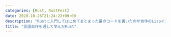 ```yaml
---
categories: [Rust, RustFest]
date: 2020-10-26T21:24:22+09:00
description: "Rustに入門してはじめてまとまった量のコードを書いたのが自作のLispインタプリタでした。当時の自分にはインタプリタは複雑すぎる題材でしたが、それゆえに多くのことを学びました。その後もシェルやMLコンパイラなどいくつかの言語を作っていきながらRustの機能を学んできました。本講演では言語自作を通して学んできたことをベースに、Rustに入門したての段階でのありがちなトラブルや意外と知られていない機能、Rustコンパイラの進化などを紹介します。Rustの入門体験記は色々ありますが、1つのテーマに沿って何度もプログラムを書いたことで徐々に問題へのアプローチが上手くなっていく点や、言語実装者が新たな言語を学んでいくという側面にも触れられたらなと思います。"
title: "言語自作を通して学んだRust"
---
```

<section data-markdown
    data-separator="\n===\n"
    data-vertical="\n---\n"
    data-notes="^Note:">
<script type="text/template">
# 言語自作を通して学んだRust<!-- .element: style="font-size: calc(var(--title-font-size) * 0.8)" -->
----------------------
[RustFest Global 2020](https://rustfest.global/)

<!-- .slide: class="center" -->


Note:

Good morning, everyone. I'm κeen.
First of all, I'd like to say thank you for RustFest's organizers.
This is my first time to have a talk at an international conference.
Because I'm not good at English, attending international conference is not an easy task.
I guess this is true for most of non native English speakers.
However, in this time, as we have interpreters there was a chance for me. Thank you.
Then, the rest of my talk is in Japanese.

それでははじめていきます。「言語自作を通して学んだRust」というタイトルで発表していきます。

===
# About Me
---------
![κeenのアイコン](/images/kappa2_vest.png) <!-- .element: style="position:absolute;right:0;z-index:-1" width="20%" -->

 * κeen
 * [@blackenedgold](https://twitter.com/blackenedgold)
 * GitHub: [KeenS](https://github.com/KeenS)
 * Engineer at [Idein Inc.](https://idein.jp/)
   + working on Rust job!
 * An author of 実践Rust入門
 * A translator (to Japanese) of the Book 1st edition and (old) Rust's official website

Note:

私はκeenといいます。
右にある画像がTwitterやGitHubで使っているアイコンです。
TwitterやGitHubのアカウントを持っていて、Ideinという会社で仕事でRustを使っています。
日本で出版された実践Rust入門という本の著者の一人です。
またプログラミング言語Rustの初版やRustの公式ウェブサイトの旧版の翻訳に協力したりもしました。

===

# Background
------------

* Have created many (toy) languages
  + [a Scheme implementation](https://github.com/picrin-scheme/picrin) (one of commiter)
  + [Lisp in Scala Types](https://github.com/KeenS/scala-lisp)
  + [Whitespace compiler in Whitespace](https://github.com/KeenS/whitelie)
  + ..and many others
* Love functional languages like ML and Lisp
  + ADTs and pattern matches is suitable for interpreters <!-- .element: style="font-size: 80%" -->
* Like C
  + fast and low level

Note:

さてさて、Rustに入門する前に私がどういうことをしてきたかというとおもちゃ言語を色々作ってました。
一例を挙げるとScheme処理系のコミッタをやってたり、Scalaの型でLispを作ったり、WhitespaceでWhitespaceのコンパイラを書いていたりしました。
MLやLispといった関数型プログラミング言語が好きです。
Algebraic data typesやパターンマッチといった機能がインタプリタを書くのに適していたからです。
Cもほどほどに好きです。
早くてローレベルなことができるからです。

===

# Between C and FPL
------------

* FP languages are good for writing interpreters
  + 😊 ADT and pettern matches
  + 😊 readable and safe
  + 😖 have runtimes
* C is low level
  + 😊 fast
  + 😊 rutime-less
  + 😖 unsafe (no more SEGV!)
* I was seeking for a safe, fast, and runtime-free language with ADT and pattern matches

Note:

ただし関数型プログラミング言語もCも一長一短あります。
関数型言語にはADTやパターンマッチがあり、可読性が高く安全である一方ランタイムがあるので速いインタプリタを作るのには向いてません。
逆にCは速くてランタイムを持ちませんが、安全ではありません。
なので安全で速くてランタイムがなくてADTとパターンマッチのある言語を探していました。

===

# Met Rust
----------

* One day I met Rust
* When rust was 0.12.0 (just before 1.0-alpha)
* Seemed an ultimate language to write a language
  + 😊 ADT and pettern matches
  + 😊 readable and safe
  + 😊 fast
  + 😊 rutime-less
* → Started using Rust for writing languages

Note:

そうしてある日Rustに出会いました。
出会ったのはRust 0.12.0の頃で、1.0-alphaが出る直前でした。
Rustには先程あげた機能が全部揃っていたので言語を作るときはRustを使うようになりました。

===

# Languages Wrote in Rust <!-- .element: style="font-size: calc(var(--title-font-size) * 0.8)" -->
----------------------

* 2015-09: [κLisp](https://github.com/KeenS/kappaLisp) (subset of Emacs Lisp)
* 2016-09: [igaguri](https://github.com/KeenS/igaguri) (Shell)
* 2016-11: [rustlisp](https://github.com/KeenS/rustlisp) (small lisp in Rust Type)
* 2016-12: [WebML](https://github.com/KeenS/webml) (Standard ML compiler)
* 2016-12: [WebAssembler-rs](https://github.com/KeenS/WebAssembler-rs) (in-memory WebAssembly assembler)
* 2017-11: [chema](https://github.com/KeenS/chema) (alt JSON Schema)
* ..and some misc languages

Note:

そうしてRustで作った言語をいくつか挙げるとこんな感じです。
Lisp方言だとかシェルだとかまた型レベルLispだとかSMLコンパイラだとかインメモリのWebAssemblyアセンブラだとかalt JSON Schemaだとかを作りました。
細かいものを含めたら他にもあるんですがひとまずこんなところです。

===

# In this talk
---------------

* κLisp: Learned basics
* WebML: Maintaining
* chema: Making usable product

Note:

本当は全部話したかったんですが時間が足りないので3つ選んで、それぞれの言語を作って何を学んだかを紹介します。
選んだ3つがこれで、まずκLispからは基礎を学びました。次はWebMLで、メンテナンスするということを学びました。最後がchemaで、使えるものを作るということを学びました。
それではこの三本立てで話していきたいと思います。

===

# κLisp

<!-- .slide: class="center" -->

Note:

まずはκLispです。

===
# What is κLisp
---------------

* Designed to interpret SKK Lisp
  + SKK is a input method for Japanese
  + It's not important in this talk :)
* (Almost) my first Rust project
* I tried to write in 4 days
  + I was confident because I was experienced to write Lisp interpreters

Note:

κLispはSKK Lispを解釈するために作られました。
SKKというのは日本語入力メソッドの名前なんですが、この話にはあまり関係ないので気にしなくてよいです。
ほぼ私の最初のRustのプロジェクトでした。
当初はこれを4日で作ろうと意気込んでました。
4日というのは日本では秋頃に4連休があるのでその間に作りたかった訳です。
Lisp処理系は何度か作ったことがあるので4日あれば作れるだろうと踏んでました。


===
# How I failed
--------------

* Failed to complete it in 4 days
* Faced many difficulties
  + Garbage collection (GC)
  + Lifetime / ownership
  + Error handling
* Was taught Rust was a difficult language

Note:

そして、失敗しました。4日では終わりませんでした。
失敗した理由としてはいくつか難しいところがあって、具体的にはガベージコレクション、ライフタイムと所有権、エラーハンドリングあたりです。
ここでRustは難しい言語というのを思い知ることになります。

===
# GC and Box
-------------

* My first attempt of Lisp expression used `Box<T>` s as pointer:

```rust
pub enum Expr {
    Int(isize),
    Cons(Box<Expr>, Box<Expr>),
    // ...
}
```

Note:

GCで躓いたのはこういう部分です。
Lispの式（expression）を `Expr` というenumで表現するのですが、そこに出てくるポインタに `Box` 型を使っていました。
下にコードスニペットがあって `enum Expr` を定義していますね。そこの2つ目のヴァリアントが `Cons` で、ポインタを2つ保持します。そのポインタに `Box` を使っていた訳です。


===
# GC and RC
-----------

* Rust doesn't have GC!
  + Unlike FP languages
* Values must be shared!
  + Lisp allows share values
* Correct approach is use `Rc` instead of `Box`:

```rust
pub enum Expr {
    Int(isize),
    Cons(Rc<Expr>, Rc<Expr>),
    // ...
}
```


Note:

何がよくなかったかというとRustにはGCが無い点です。
関数型言語だとGCはあるのでそういうことをすっかり忘れてました。
Rustの `Box` 型だとその値を一人しか使えませんが、今回実装しているLispは値を共有できるので、ダメでした。
正しくは `Box` の代わりに `Rc` を使わないといけません。
下のコードスニペットでは先程の `Expr` とほぼ同じですが、 `Cons` の保持しているポインタが `Rc` になったものになっています。


===
# Lifetime / Ownership
-----------------------

* It was new notion to me (and I guess to most of you)
* Taking ownership at argument makes writing funcions easy, but calling them very hard
* Eventually I noticed overall design is important
  + Like "This data is registered to the runtime and should live to the end of execution, thus you cannot take its ownership"
* (The borrow checker was lexical)
  + `get` then `insert` against `HashMap` was illegal at that time

Note:

次に困ったのがライフタイムと所有権です。
恐らくほとんどの人もそうだと思いますがこれは初めて体験した概念です。
関数を定義するときに引数で所有権を取ってしまうと書くのは楽になりますが、呼ぶのが大変になります。
最終的に全体の設計が大事ということに気付きました。
全体の設計というのは「このデータはランタイムに登録されるから実行が終わるまで生きないといけない、だから所有権を奪ってはいけない」などです。
あと当時はボローチェッカがレキシカルだったというのもあります。
有名な `HashMap` に対して `get` して `insert` しようとするとエラーというのも体験しました。

===
# Error Handling
-----------------

* I had no idea of how to handle errors
* The first code used `panic`s everywhere

```rust
fn k_add_aux(x: &Expr, y: &Expr) -> Expr {
    match (x, y) {
        (&Expr::Int(x), &Expr::Int(y)) => Expr::Int(x + y),
        _ => panic!("non int args {:?} and {:?} are given to +", x, y)
    }
}
```

Note:

困った3つ目がエラーハンドリングです。
正直、どうすればいいか分かりませんでした。
最初のコードは各所で `panic` を使っていました。
下に貼ってあるコードスニペットでは `k_add_aux` という関数を定義していて、関数の返り型は `Expr` になっています。関数本体の方では引数に対してパターンマッチするときに想定していないデータだった場合にパニックしています。

===
# Option
---------

* I started use `Option<T>` when failed to prepare correct values

```rust
fn read_aux(
    mut input: &mut Peekable<Chars>,
    first: char
 ) -> Option<Expr>
{ ... }
```

Note:

次に正しい値を用意できなかったら `Option` を使いはじめました。
下に貼ってあるコードスニペットでは `read_aux` という関数を定義していて、関数の返り型が `Option<Expr>` になっています。

===
# String Errors
---------------

* Then I learned `Result<T, E>` is recommended
* However, all the error was `String`

``` rust
fn k_funcall(
    mut env: &mut Env,
    args: Expr
) -> Result<Expr, String> {
   match args {
     Expr::Cons(f, args) => {
       funcall(env, f.deref(), args.deref().clone())
     },
     args => {
       Err(format!("illeagal form of funcall {:?}", args))
     }
   }
}
```

Note:

次にエラーには `Result` 型を使うと学んだので使いはじめました。
しかしエラーは全て `String` でした。
下に貼ってあるコードスニペットでは `k_funcall` という関数を定義していて、 返り型が `Result<Expr, String>` になっています。関数本体の方では引数に対してパターンマッチするときに想定していないデータだった場合に `Err(format!())` を返しています。


===
# Custom Errors
----------------

* Finally, I learned the correct way
  + [Error Handling in Rust - Andrew Gallant's Blog](https://blog.burntsushi.net/rust-error-handling/)
* Defined custom erros:

``` rust
pub enum Error {
    InvalidArgument,
    Type,
    ArityShort,
    ArityExceed,
    Form,
    NotFunction,
    Unbound,
    User(String)
}
```

Note:
最後に正しい方法を知りました。
「Error Handling in Rust」というAndrew Gallantさんのブログです。
このブログを読んで独自のエラー型を定義しました。
下に貼ってあるコードスニペットでは `Error` という名前のenumを定義していてκLispで起きるエラーをヴァリアントで表現しています。

===
# Lessons learned from κLisp <!-- .element: style="font-size: calc(var(--title-font-size) * 0.8)" -->
-----------------

* Many basics of Rust
* Variants of pointers
  + `&`, `Box` and `Rc`
* Ownership / lifetime and design of data lifetimes
* Error handling

Note:

κLispで学んだこととしては、まずはRustの基礎です。
そしてポインタがいくつかあることも学びました。κLispで使ったのは参照、 `Box` 、 `Rc` ですね。
所有権、ライフタイム、そしてデータのライフタイムの設計についても学びました。
最後にエラーハンドリングについても学びました。

===

# WebML

<!-- .slide: class="center" -->

Note:

次はWebMLです。


===


# What is WebML
----------------

* A Standard ML to WebAssembly compiler
  + [WebAssembler-rs](https://github.com/KeenS/WebAssembler-rs) is a side project of this
* The biggest among my hobby projcets
* My "bonsai" project
  + You take care of it constantly when you have times
  + A long term project

<figure style="position:absolute;right:0;z-index:-1">
<img alt="bonsai" src="/images/gengojisakuwotoushitemanandaRust/Japanese_Black_Pine,_1936-2007.jpg"  width="30%"/>
<figcaption style="font-size:10%"><a href="https://commons.wikimedia.org/wiki/File:Japanese_Black_Pine,_1936-2007.jpg">A Japanese Black Pine (Pinus thunbergii) bonsai on display at the National Bonsai & Penjing Museum at the United States National Arboretum. According to the tree's display placard, it has been in training since 1936. It was donated by Yee-sun Wu.</a> 2007 <a href="https://creativecommons.org/licenses/by-sa/4.0/">CC BY-SA 4.0</a></figcaption>
</figure>

Note:

WebMLはStandard MLからWebAssemblyへのコンパイラです。
WebAssembler-rsこれのサイドプロジェクトです。
私の趣味プロジェクトの中で一番規模が大きいです。
そして私の盆栽プロジェクトでもあります。
盆栽プロジェクトというのは、下にある画像が盆栽ですが、時間のあるときにちょくちょく手入れして、ずっと続けていくようなプロジェクトのことです。


===

# Difficulties
--------------

* It's big
  + Better code organization is required
* SML has complex syntax compared to Lisp
  + It's too complicated to write a parser by hand
* Many similar types
  + You'll write many similar functions to treat them

Note:

WebMLを作るにあたって何が難しいかというと、まずは大きいということです。
コードベースが大きいのでコードの管理についても工夫が必要です。
次にSMLの構文がLispと比べて複雑ということです。
Lispと違って手でパーサを書く訳にはいきません。
そしてコンパイラ特有の似たような型が沢山でてくる問題もあります。
他にもそもそもコンパイラは難しいとかあるのですが、それは置いておいてこの3つに焦点を当てて喋っていきます。

===

# Code organization
--------------------

* It's time to use submodules
  + i.e. `directory/mod.rs`
* But it was complex to me...
  + "Why I cannot declare `mod a;`  in `b.rs`?"
  + "Where should I put `mod.rs`?"
* I try-and-errored and finally understood
  + [Rustのモジュールの使い方 | κeenのHappy Hacκing Blog](https://keens.github.io/blog/2017/01/15/rustnomoju_runokirikata/)


Note:
コードの管理ですが、サブモジュールを使うタイミングですね。
サブモジュールというのはつまり `directory/mod.rs` とかです。
ですが、これが複雑でした。
「`b.rs` の中で `mod a;` を宣言したいけどできないんだけど？」
「`mod.rs` ってどこに置けばいいの？」
という具合でした。
色々試行錯誤して最終的には理解できて、ブログにまとめたりもしました。

===

# Parser
--------

* Hand written parsers aren't suitable for SML
* I employed a [parser combinator](https://en.wikipedia.org/wiki/Parser_combinator) library
  + Namely [nom](https://crates.io/crates/nom) (2.0)
* It was macro-full
  + Because `impl Trait` hadn't been arrived yet at that time



``` rust
named!(top < Vec<AST> >, do_parse!(
    opt!(multispace) >>
        tops: separated_list!(multispace, map!(bind, AST::Top)) >>
        opt!(multispace) >>
        (tops)
));
```

Note:

次にパーサについてです。
SMLパーサは手書きするものではないです。
ということでパーサコンビネータライブラリを使いました。nomっていうやつです。当時バージョン2.0でした。
これがマクロまみれでした。というのも当時は `impl Trait` がまだなかったので、パフォーマンスの都合でこうなっていたようです。

下に貼ってあるのがnomを使ったパーサのコードです。 `named!` というマクロの引数の中に `do_parse!` だとか `separated_list!` だとか `opt!` だとかマクロがたくさん書かれてます。
APIを見るとマクロがすごいことになっています。（nom 2.0のAPIドキュメント）

===

# Similar Types
----------------

* Many similar types with slightly different definitions appear
  + `UntypedExpr`
  + `UntypedCoreExpr`
  + `TypedCoreExpr`
* They are relatively large
  + 10+ variants
* I wrote all of them at first

Note:

続いて型が多い問題です。
コンパイラの中には似てるけど微妙に違う型が沢山でてきます。
`UntypedExpr`、`UntypedCoreExpr`、`TypedCoreExpr`などです。
それぞれ比較的大きくて、10個以上のヴァリアントがあります。
最初はこれを全部書いていました。

===
# Type Aliases
---------------

* Employed type aliases

``` rust
enum ExprKind<Ty, DE = DerivedExprKind<Ty>, DS = DerivedDeclaration<Ty>> {/* ... */}
struct Annot<Ty, Inner> {/* ... */}
type Expr<Ty, DE = DerivedExprKind<Ty>, DS = DerivedDeclaration<Ty>> = Annot<Ty, ExprKind<Ty, DE, DS>>;

type UntypedExpr = Expr<Empty>;
type CoreExpr<Ty> = Expr<Ty, Nothing, Nothing>;
type CoreExprKind<Ty> = ExprKind<Ty, Nothing, Nothing>;
type UntypedCoreExpr = CoreExpr<Empty>;
type UntypedCoreExprKind = CoreExprKind<Empty>;
type TypedCoreExpr = CoreExpr<Type>;
type TypedCoreExprKind = CoreExprKind<Type>;
```

Note:

色々試行錯誤するうちに型エイリアスでどうにかできることに気付きました。
下に掲載したコードはちょっとごちゃっとしてますが、型エイリアスを使った解決です。
型パラメータで振る舞いを変える `Expr` という型を用意しておいて、望ましい振る舞いをする型パラメータを与えたものをそれぞれ `UntypedExpr` とか `TypedCoreExpr` とかのエイリアスを定義しています。

===
# Alias and Methods
-------------------

* Type aliases are flexible compared to other languages


``` rust
impl<Ty> CoreExpr<Ty> { /* ... */ }
impl<Ty, DE, DS> fmt::Display for Expr<Ty, DE, DS>
where
    Ty: fmt::Display,
    DE: fmt::Display,
    DS: fmt::Display,
{ /* ... */ }

```

Note:

Rustの型エイリアスはかなり柔軟なのでエイリアスにしてしまえます。
例えば `CoreExpr` は `Expr` のエイリアスであり、かつ `UntypedCoreExpr` と `TypedCoreExpr` へとエイリアスされます。
`UntypedCoreExpr` と `TypedCoreExpr` 両方に同じメソッドを定義したかったら `CoreExpr<Ty>` に `impl` してあげればい訳です。
また、 `Display` のように `Exp` 属全てに実装したいトレイトは型パラメータを全てジェネリクスにすればよいのです。

===
# Lessons learned from WebML <!-- .element: style="font-size: calc(var(--title-font-size) * 0.7)" -->
-------------------

* The experience of writing interpreters helps writing compilers
  + Defining data types desiging lifetimes were straightforward
* Rust's module system is complex
* Debugging macro-full code is a tough task
* We need `impl Trait`
* Rust's type system is awesome

Note:

WebMLから学んだこととしては、まずはインタプリタを作った経験がコンパイラを作るときにも生きたという点です。
内部で使うデータ型とかライフタイムの設計とかで躓くことはありませんでした。
そして、紹介したとおりモジュールシステムが複雑だったり、マクロを使って書かれたコードのデバッグがつらいということだったり `impl Trait` が早く欲しいだとかを学びました。
他にもRustの型システムがよくできているというのも学びました。

===

# By the way
------------

* I changed my job at that time
* I started writing Rust in daily work
* My Rust skill advanced blazingly

Note:

ちょっと話が脇道に逸れるんですが、ここで今の職場に転職しました。
そうして普段の仕事でRustを使うようになって、Rust力がメキメキ上がっていきました。
そういう状態で次のchemaに移ります。


===

# chema

<!-- .slide: class="center" -->

Note:

ということでchemaです。発音はSchemaのSを取ったものです。


===
# What is chema
--------

* A orginal notation to [JSON Schema](https://json-schema.org) compiler
  + i.e. an alt JSON Schema
* A tool used in company's project
  + → should be usable one

```text
/** @title User */
type user = struct {
    /** unique id of the user */
    id: id,
    name: string?,
    type: enum {"admin", "writer", "reader"},
    SNSs: [string],
};
```

Note:
chemaが何かというと独自記法からJSON Schemaへのコンパイラです。
要するにalt JSON Schemaとでも呼ぶべきものです。
これは会社のプロジェクトで使うために作ったので「使える」ものじゃないといけません。
下に貼ってあるのがchemaの記述例です。
`/** ~ */` でコメントをはじめたり、 `type name =` で型を定義したりします。


===
# What is needed
-----------------

* The compiler
  + It's no problem to me at that time :)
  + → It helped tackling other difficulties
* Command line interface
* Binary releases

Note:

chemaに求められるものなんですが、まずはコンパイラ部分です。
この時点ではもう問題なく作れるようになってました。
なので他の問題に集中することができました。
WebMLで困っている部分をここで試してWebMLに持ち帰ったりもしました。
そして他にはコマンドラインインタフェースとバイナリのリリースが必要でした

===

# CLI
-----

* A Parser of command line arguments is needed
* → Employed [structopt](https://crates.io/crates/structopt)

``` rust
#[derive(StructOpt)]
pub struct Config {
    #[structopt(long = "no-swagger", help = "don't use swagger spesific notation")]
    pub no_swagger: bool,
    #[structopt(help = "input file")]
    pub input: String,
}
```

Note:

同僚に使ってもらわないといけないので、コマンドラインインタフェースをリッチにしないといけません。
という訳でコマンドライン引数のパーサが必要でした。
そこで `structopt` を採用しました。
`structopt` の利用例を下に貼りました。
構造体定義に `#[derive(StructOpt)]` をつけて、それぞれのフィールドの定義に `#[structopt()]` のアトリビュートをつけます。アトリビュートの中には `long` や `help` などが書けます。
`long` は長いオプション、ここでは `--no-swagger` って書くオプションを指定しています。
`help` は `--help` で見れるヘルプメッセージですね。

===
# CLI examples
--------------

``` text
$ chema --version
chema 0.0.8
Sunrin SHIMURA (keen) <3han5chou7@gmail.com>
An external DSL for JSON Schema

USAGE:
    chema [FLAGS] [OPTIONS] <input>

FLAGS:
    -h, --help          Prints help information
        --no-swagger    don't use swagger spesific notation
        --pack          if pack the output
    -V, --version       Prints version information

OPTIONS:
        --format <format>              output format (json|yaml) [default: json]
        --path-prefix <path_prefix>    path prefix of paths [default: /definitions]

ARGS:
    <input>    input file
```

Note:

これがstructoptで生成したヘルプメッセージです。
非常によくできてますね。


===
# Binary releases
-----------------

* Build distributions on local machine and uploading them is a hard task
  + And it have problems arount cross-compiling
* Releasing from CI is desired
* → Introduced [trust](https://github.com/japaric/trust)
  + A template configuration of Travis CI
  + It is able to create binary release for many architectures

Note:

次がバイナリリリースです。
手元のマシンで配布物を作ってGitHubにアップロードするのは手間ですし、クロスコンパイルの問題もあります。
CIでリリースできるならそれに越したことはありません。
そういう訳でtrustを導入しました。
trustはTravis CIの設定の雛形で、これを使うと複数ターゲットのバイナリを簡単に作れます。
chemaのリリースをちょっと見てみましょう（chemaのリリースページ）
こういう風に色んなプラットフォーム向けのリリースを簡単に作れる訳です。

===
# Lessons learned from chema <!-- .element: style="font-size: calc(var(--title-font-size) * 0.7)" -->
-----------------

* Creating a "usable" product requires additional labor
* There are many resources available that helps such labor

Note:

chemaから学んだこととしては「使える」ものを作るには一手間必要である点、そしてその一手間を助けてくれるものが既に揃っている点です。

===
# Looking back
---------------

* I growed through writing languages
  + The first attempt was all about the language
  + Then overall code
  + Then while project
* Some of difficulties have resolved by updates of Rust
  + `impl Trait` (1.26.0)
  + module system (2018 edition)
  + NLL (2018 edition)

Note:
まとめに入る前に少し振り返ってみましょう。
私は言語を色々書きながら成長していきました。
最初はRustでどうやって書くかでいっぱいっぱいでしたが、コード全体をどうすればいいか、そしてプロジェクト全体としてどうリリースするかなどまで気が回るようになりました。
もう1つ気付いた方もいるかと思いますが、私が遭遇した壁のいくつかは既にRustのアップデートで解決されています。
`impl Trait` は忘れもしない 1.26.0で入りました。
複雑なモジュールシステムや融通の効かないライフタイムは2018 editionで解決しました。

===
# Conclusion
-------------

* Writing a small Lisp interpreter tells you many thing about Rust
* You can gradually know details by tackling one theme repeatedly
  + Because you already have know the overview, you can concentrate other details
* Rust is an evolving language

Note:
ということでまとめに入ると一度Lispのインタプリタを書いてみるとRustのかなりの部分を理解できるようになります。
そして同じテーマの問題、私の場合は言語ですが、に繰り返し取り組むただんだんと細部まで理解できるようになります。
というのも既に概観は理解できているので詳細にまで踏み込めるからです。
最後にRustは進化しつづけている言語ということでした。
ありがとうございました。

</script>
</section>
